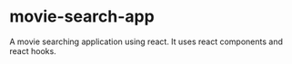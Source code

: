 # movie-search-app
A movie searching application using react. It uses react components and react hooks.
